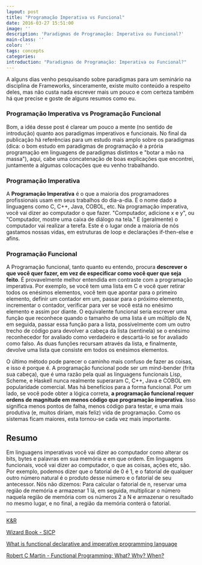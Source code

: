 ```yaml
---
layout: post
title: "Programação Imperativa vs Funcional"
date: 2016-03-27 15:51:00
image: ''
description: 'Paradigmas de Programação: Imperativa ou Funcional?'
main-class: '' 
color: ''
tags: concepts
categories:
introduction: "Paradigmas de Programação: Imperativa ou Funcional?"
---
```


A alguns dias venho pesquisando sobre paradigmas para um seminário na disciplina de Frameworks, sinceramente,
existe muito conteúdo a respeito deles, mas não custa nada escrever mais um pouco e com certeza também há que precise
e goste de alguns resumos como eu.

### Programação Imperativa vs Programação Funcional

Bom, a idéa desse post é clarear um pouco a mente (no sentido de introdução) quanto aos paradigmas imperativos e funcionais.
No final da publicação há referências para um estudo mais amplo sobre os paradigmas (dica: o bom estudo em paradigmas de
programação é a prória programação em linguagens de paradigmas distintos e "botar a mão na massa"), aqui, cabe uma concatenação
de boas explicações que encontrei, juntamente a algumas colocações que eu venho trabalhando.

### Programação Imperativa

A **Programação Imperativa** é o que a maioria dos programadores profissionais usam em seus trabalhos do dia-a-dia.
É o nome dado a linguagens como C, C++, Java, COBOL, etc. Na programação imperativa, você vai dizer ao computador o que fazer.
"Computador, adicione x e y", ou "Computador, mostre uma caixa de diálogo na tela." E (geralmente) o computador vai realizar a terefa.
Este é o lugar onde a maioria de nós gastamos nossas vidas, em estruturas de loop e declarações if-then-else e afins.

### Programação Funcional

A Programação funcional, tanto quanto eu entendo, procura **descrever o que você quer fazer, em vez de especificar como você quer que seja
feito**. É provavelmente melhor entendida em contraste com a programação imperativa.
Por exemplo, se você tem uma lista em C e você quer retirar todos os enésimos elementos, você tem que apontar para o primeiro elemento, 
definir um contador em um, passar para o próximo elemento, incrementar o contador, verificar para ver se você está no enésimo 
elemento e assim por diante. O equivalente funcional seria escrever uma função que reconhece quando o tamanho de uma lista é
um múltiplo de N, em seguida, passar essa função para a lista, possivelmente com um outro trecho de código para devolver a cabeça 
da lista (sentinela) se o enésimo reconhecedor for avaliado como verdadeiro e descartá-lo se for avaliado como falso.
As duas funções recursam através da lista, e finalmente, devolve uma lista que consiste em todos os enésimos elementos.

O último método pode parecer o caminho mais confuso de fazer as coisas, e isso é porque é. A programação funcional pode ser
um mind-bender (frita sua cabeça), que é uma razão pela qual as linguagens funcionais Lisp, Scheme, e Haskell nunca realmente
superaram C, C++, Java e COBOL em popularidade comercial. Mas há benefícios para a forma funcional. Por um lado, 
se você pode obter a lógica correta, **a programação funcional requer ordens de magnitude em menos código que programação imperativa**.
Isso significa menos pontos de falha, menos código para testar, e uma mais produtiva (e, muitos diriam, mais feliz) vida de programação.
Como os sistemas ficam maiores, esta tornou-se cada vez mais importante.

## Resumo
Em linguagens imperativas você vai dizer ao computador como alterar os bits, bytes e palavras em sua memória e em que ordem.
Em linguagens funcionais, você vai dizer ao computador, o que as coisas, ações etc, são. Por exemplo, podemos dizer que o fatorial
de 0 é 1, e o fatorial de qualquer outro número natural é o produto desse número e o fatorial de seu antecessor. Nós não dizemos: 
Para calcular o fatorial de n, reservar uma região de memória e armazenar 1 lá, em seguida, multiplicar o número naquela região 
de memória com os números 2 a N e armazenar o resultado no mesmo lugar, e no final, a região da memória conterá o fatorial.

***
[K&R](https://pt.wikipedia.org/wiki/The_C_Programming_Language)

[Wizard Book - SICP](https://mitpress.mit.edu/sicp/)

[What is functional declarative and imperative programming language](http://stackoverflow.com/questions/602444/what-is-functional-declarative-and-imperative-programming)

[Robert C Martin - Functional Programming; What? Why? When?](https://www.youtube.com/watch?v=7Zlp9rKHGD4)
